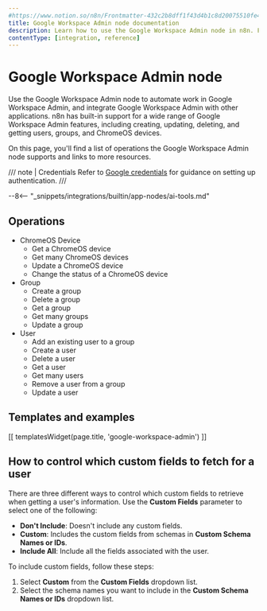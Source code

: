 ```yaml
---
#https://www.notion.so/n8n/Frontmatter-432c2b8dff1f43d4b1c8d20075510fe4
title: Google Workspace Admin node documentation
description: Learn how to use the Google Workspace Admin node in n8n. Follow technical documentation to integrate Google Workspace Admin node into your workflows.
contentType: [integration, reference]
---
```


# Google Workspace Admin node

Use the Google Workspace Admin node to automate work in Google Workspace Admin, and integrate Google Workspace Admin with other applications. n8n has built-in support for a wide range of Google Workspace Admin features, including creating, updating, deleting, and getting users, groups, and ChromeOS devices. 

On this page, you'll find a list of operations the Google Workspace Admin node supports and links to more resources.

/// note | Credentials
Refer to [Google credentials](/integrations/builtin/credentials/google/index.md) for guidance on setting up authentication. 
///

--8<-- "_snippets/integrations/builtin/app-nodes/ai-tools.md"

## Operations

* ChromeOS Device
	* Get a ChromeOS device
	* Get many ChromeOS devices
	* Update a ChromeOS device
	* Change the status of a ChromeOS device
* Group
    * Create a group
    * Delete a group
    * Get a group
    * Get many groups
    * Update a group
* User
	* Add an existing user to a group
    * Create a user
    * Delete a user
    * Get a user
    * Get many users
	* Remove a user from a group
    * Update a user

## Templates and examples

<!-- see https://www.notion.so/n8n/Pull-in-templates-for-the-integrations-pages-37c716837b804d30a33b47475f6e3780 -->
[[ templatesWidget(page.title, 'google-workspace-admin') ]]

## How to control which custom fields to fetch for a user

There are three different ways to control which custom fields to retrieve when getting a user's information. Use the **Custom Fields** parameter to select one of the following:

- **Don't Include**: Doesn't include any custom fields.
- **Custom**: Includes the custom fields from schemas in **Custom Schema Names or IDs**.
- **Include All**: Include all the fields associated with the user.

To include custom fields, follow these steps:

1. Select **Custom** from the **Custom Fields** dropdown list.
2. Select the schema names you want to include in the **Custom Schema Names or IDs** dropdown list.
